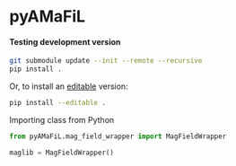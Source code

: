 # pyAMaFiL

#### Testing development version

```bash
git submodule update --init --remote --recursive
pip install .
```

Or, to install an [editable](https://setuptools.pypa.io/en/latest/userguide/quickstart.html#development-mode) version:

```bash
pip install --editable .
```

Importing class from Python

```python
from pyAMaFiL.mag_field_wrapper import MagFieldWrapper

maglib = MagFieldWrapper()
```